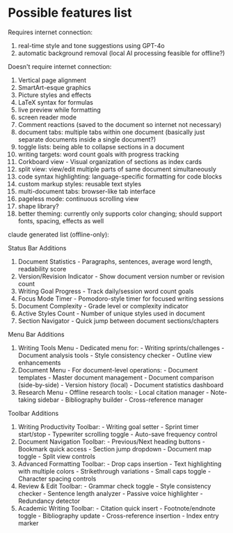 # Possible features list

Requires internet connection:

1. real-time style and tone suggestions using GPT-4o
2. automatic background removal (local AI processing feasible for offline?)

Doesn't require internet connection:

1. Vertical page alignment
2. SmartArt-esque graphics
3. Picture styles and effects
4. LaTeX syntax for formulas
6. live preview while formatting
7. screen reader mode
8. Comment reactions (saved to the document so internet not necessary)
11. document tabs: multiple tabs within one document (basically just separate documents inside a single document?)
12. toggle lists: being able to collapse sections in a document
14. writing targets: word count goals with progress tracking
15. Corkboard view - Visual organization of sections as index cards
16. split view: view/edit multiple parts of same document simultaneously
17. code syntax highlighting: language-specific formatting for code blocks
18. custom markup styles: reusable text styles
19. multi-document tabs: browser-like tab interface
20. pageless mode: continuous scrolling view
21. shape library?
22. better theming: currently only supports color changing; should support fonts, spacing, effects as well


claude generated list (offline-only):  

Status Bar Additions

  1. Document Statistics - Paragraphs, sentences, average word length, readability score
  2. Version/Revision Indicator - Show document version number or revision count
  3. Writing Goal Progress - Track daily/session word count goals
  4. Focus Mode Timer - Pomodoro-style timer for focused writing sessions
  5. Document Complexity - Grade level or complexity indicator
  6. Active Styles Count - Number of unique styles used in document
  7. Section Navigator - Quick jump between document sections/chapters

  Menu Bar Additions

  1. Writing Tools Menu - Dedicated menu for:
    - Writing sprints/challenges
    - Document analysis tools
    - Style consistency checker
    - Outline view enhancements
  2. Document Menu - For document-level operations:
    - Document templates
    - Master document management
    - Document comparison (side-by-side)
    - Version history (local)
    - Document statistics dashboard
  3. Research Menu - Offline research tools:
    - Local citation manager
    - Note-taking sidebar
    - Bibliography builder
    - Cross-reference manager

  Toolbar Additions

  1. Writing Productivity Toolbar:
    - Writing goal setter
    - Sprint timer start/stop
    - Typewriter scrolling toggle
    - Auto-save frequency control
  2. Document Navigation Toolbar:
    - Previous/Next heading buttons
    - Bookmark quick access
    - Section jump dropdown
    - Document map toggle
    - Split view controls
  3. Advanced Formatting Toolbar:
    - Drop caps insertion
    - Text highlighting with multiple colors
    - Strikethrough variations
    - Small caps toggle
    - Character spacing controls
  4. Review & Edit Toolbar:
    - Grammar check toggle
    - Style consistency checker
    - Sentence length analyzer
    - Passive voice highlighter
    - Redundancy detector
  5. Academic Writing Toolbar:
    - Citation quick insert
    - Footnote/endnote toggle
    - Bibliography update
    - Cross-reference insertion
    - Index entry marker